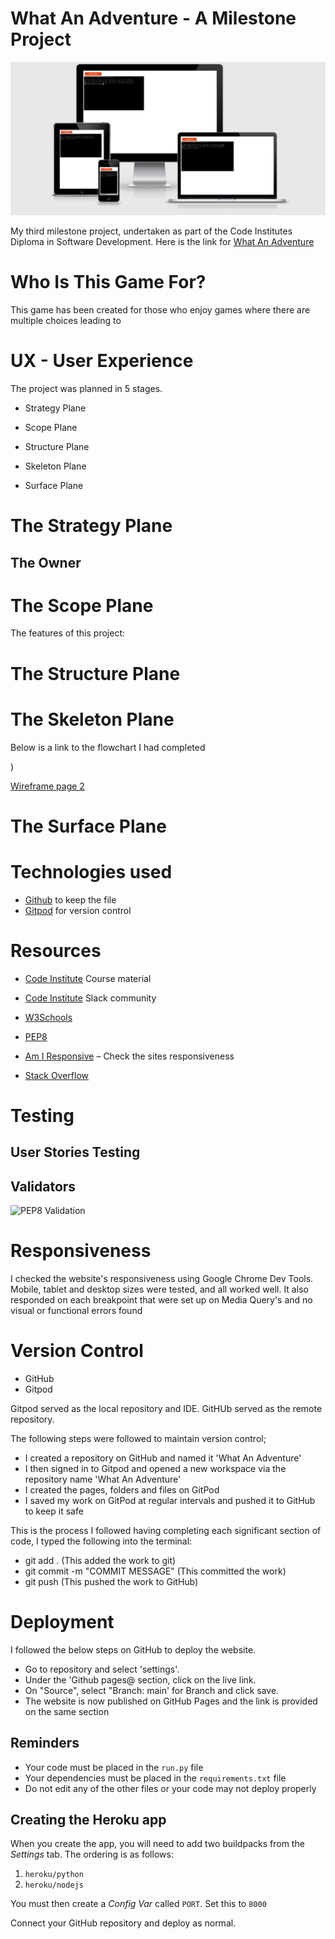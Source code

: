 # What An Adventure - A Milestone Project


<img src="images/deployedimage.png" alt="Am I Responsive">


My third milestone project, undertaken as part of the Code Institutes Diploma in Software Development. 
Here is the link for [What An Adventure]()


# Who Is This Game For?

This game has been created for those who enjoy games where there are multiple choices leading to 


# UX - User Experience

The project was planned in 5 stages. 

- Strategy Plane 

- Scope Plane 

- Structure Plane

- Skeleton Plane

- Surface Plane 


# The Strategy Plane 


## The Owner



# The Scope Plane

The features of this project:




# The Structure Plane 



# The Skeleton Plane 



Below is a link to the flowchart I had completed 

[]())

[Wireframe page 2]()





# The Surface Plane 

# Technologies used
 
- [Github]( https://github.com/) to keep the file 
- [Gitpod]( https://www.gitpod.io/) for version control


# Resources
- [Code Institute](https://codeinstitute.net/) Course material
- [Code Institute](https://codeinstitute.net/) Slack community 
- [W3Schools]( https://www.w3schools.com/) 
- [PEP8]()

- [Am I Responsive](http://ami.responsivedesign.is/) – Check the sites responsiveness
- [Stack Overflow]()


# Testing

## User Stories Testing 

## Validators

<img src="" alt="PEP8 Validation">





# Responsiveness 

I checked the website's responsiveness using Google Chrome Dev Tools. Mobile, tablet and desktop sizes were tested, and all worked well. 
It also responded on each breakpoint that were set up on Media Query's and no visual or functional errors found



# Version Control 

- GitHub
- Gitpod

Gitpod served as the local repository and IDE. 
GitHUb served as the remote repository. 

The following steps were followed to maintain version control;

- I created a repository on GitHub and named it 'What An Adventure' 
- I then signed in to Gitpod and opened a new workspace via the repository name 'What An Adventure'
- I created the pages, folders and files on GitPod
- I saved my work on GitPod at regular intervals and pushed it to GitHub to keep it safe

This is the process I followed having completing each significant section of code, I typed the following into the terminal:
- git add . (This added the work to git)
- git commit -m "COMMIT MESSAGE" (This committed the work)
- git push (This pushed the work to GitHub)



# Deployment 

I followed the below steps on GitHub to deploy the website. 

- Go to repository and select 'settings'. 
- Under the 'Github pages@ section, click on the live link. 
- On "Source", select "Branch: main' for Branch and click save.
- The website is now published on GitHub Pages and the link is provided on the same section




## Reminders

* Your code must be placed in the `run.py` file
* Your dependencies must be placed in the `requirements.txt` file
* Do not edit any of the other files or your code may not deploy properly

## Creating the Heroku app

When you create the app, you will need to add two buildpacks from the _Settings_ tab. The ordering is as follows:

1. `heroku/python`
2. `heroku/nodejs`

You must then create a _Config Var_ called `PORT`. Set this to `8000`

Connect your GitHub repository and deploy as normal.
